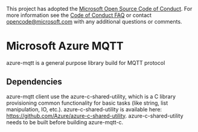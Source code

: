 This project has adopted the [Microsoft Open Source Code of Conduct](https://opensource.microsoft.com/codeofconduct/). For more information see the [Code of Conduct FAQ](https://opensource.microsoft.com/codeofconduct/faq/) or contact [opencode@microsoft.com](mailto:opencode@microsoft.com) with any additional questions or comments.

# Microsoft Azure MQTT

azure-mqtt is a general purpose library build for MQTT protocol

## Dependencies

azure-mqtt client use the azure-c-shared-utility, which is a C library provisioning common functionality for basic tasks (like string, list manipulation, IO, etc.).
azure-c-shared-utility is available here: https://github.com/Azure/azure-c-shared-utility.
azure-c-shared-utility needs to be built before building azure-mqtt-c.  
